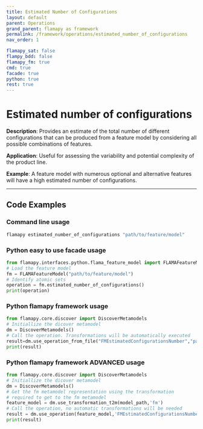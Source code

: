 ```yaml
---
title: Estimated Number of Configurations
layout: default
parent: Operations
grand_parent: flamapy as framework
permalink: /framework/operations/estimated_number_of_configurations
nav_order: 1

flamapy_sat: false
flampy_bdd: false
flamapy_fm: true
cmd: true
facade: true
python: true
rest: true
---
```


# Estimated number of configurations
**Description**: 
Provides an estimate of the total number of different configurations that can be produced from a feature model by considering all possible combinations of features.

**Application**: 
Useful for assessing the variability and potential complexity of the product line.

**Example**: 
A feature model with numerous optional and alternative features will have a high estimated number of configurations.


---
## Code Examples

### Command line usage
```bash
flamapy estimated_number_of_configurations "path/to/feature/model"
```

### Python easy to use facade usage
```python
from flamapy.interfaces.python.flama_feature_model import FLAMAFeatureModel
# Load the feature model
fm = FLAMAFeatureModel("path/to/feature/model")
# Identify atomic sets
operation = fm.estimated_number_of_configurations()
print(operation)
```

### Python flamapy framework usage
```python
from flamapy.core.discover import DiscoverMetamodels
# Initiallize the dicover metamodel
dm = DiscoverMetamodels()
# Call the operation. Transformations will be automatically executed
result=dm.use_operation_from_file("FMEstimatedConfigurationsNumber","path/to/feature/model")
print(result)
```
### Python flamapy framework **ADVANCED** usage
```python
from flamapy.core.discover import DiscoverMetamodels
# Initiallize the dicover metamodel
dm = DiscoverMetamodels()
# Get the fm metamodel representation using the transformation 
# required to get to the fm metamodel
feature_model = dm.use_transformation_t2m(model_path,'fm') 
# Call the operation, no automatic transformations will be needed
result = dm.use_operation(feature_model,'FMEstimatedConfigurationsNumber').get_result()
print(result)
```